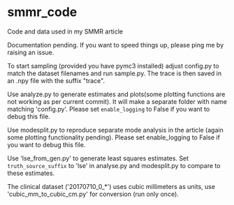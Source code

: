 # smmr_code
Code and data used in my SMMR article

Documentation pending. If you want to speed things up, please ping me by raising
an issue.

To start sampling (provided you have pymc3 installed) adjust config.py to match
the dataset filenames and run sample.py. The trace is then saved in an .npy
file with the suffix "trace".

Use analyze.py to generate estimates and plots(some plotting functions are not working as
per current commit). It will make a separate folder with name matching 'config.py'. 
Please set `enable_logging` to False if you want to debug this file.

Use modesplit.py to reproduce separate mode analysis in the article (again
some plotting functionality pending).
Please set enable_logging to False if you want to debug this file.

Use 'lse_from_gen.py' to generate least squares estimates. Set `truth_source_suffix` to
'lse' in analyse.py and modesplit.py to compare to these estimates.

The clinical dataset ('20170710_0_*') uses cubic millimeters as units, use
'cubic_mm_to_cubic_cm.py' for conversion (run only once).

